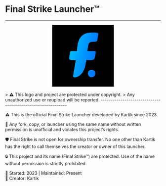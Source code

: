 # Final Strike Launcher™
-------------------------------------------------------------
<p align="center">
  <img src="assets/logo.png" alt="Final Strike Logo" width="200"/>
</p>
> ⚠️ This logo and project are protected under copyright.
> Any unauthorized use or reupload will be reported.
-------------------------------------------------------------

⚠️ This is the official Final Strike Launcher developed by Kartik since 2023.

🚫 Any fork, copy, or launcher using the same name without written permission is unofficial and violates this project’s rights.

🛡️ Final Strike is not open for ownership transfer. No one other than Kartik has the right to call themselves the creator or owner of this launcher.

🔒 This project and its name (Final Strike™) are protected. Use of the name without permission is strictly prohibited.

📅 Started: 2023 | Maintained: Present  
👤 Creator: Kartik  
